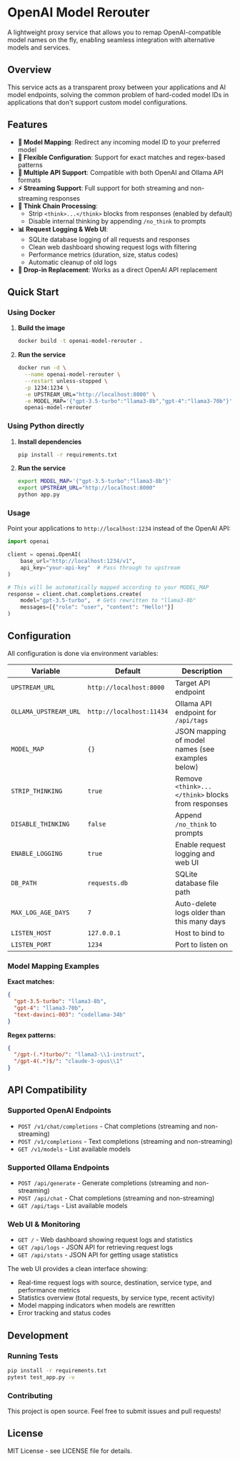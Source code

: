 # OpenAI Model Rerouter

A lightweight proxy service that allows you to remap OpenAI-compatible model names on the fly, enabling seamless integration with alternative models and services.

## Overview

This service acts as a transparent proxy between your applications and AI model endpoints, solving the common problem of hard-coded model IDs in applications that don't support custom model configurations.

## Features

- **🔄 Model Mapping**: Redirect any incoming model ID to your preferred model
- **🎯 Flexible Configuration**: Support for exact matches and regex-based patterns
- **📡 Multiple API Support**: Compatible with both OpenAI and Ollama API formats
- **⚡ Streaming Support**: Full support for both streaming and non-streaming responses
- **🧠 Think Chain Processing**: 
  - Strip `<think>...</think>` blocks from responses (enabled by default)
  - Disable internal thinking by appending `/no_think` to prompts
- **📊 Request Logging & Web UI**: 
  - SQLite database logging of all requests and responses
  - Clean web dashboard showing request logs with filtering
  - Performance metrics (duration, size, status codes)
  - Automatic cleanup of old logs
- **🔌 Drop-in Replacement**: Works as a direct OpenAI API replacement

## Quick Start

### Using Docker

1. **Build the image**
   ```bash
   docker build -t openai-model-rerouter .
   ```

2. **Run the service**
   ```bash
   docker run -d \
     --name openai-model-rerouter \
     --restart unless-stopped \
     -p 1234:1234 \
     -e UPSTREAM_URL="http://localhost:8000" \
     -e MODEL_MAP='{"gpt-3.5-turbo":"llama3-8b","gpt-4":"llama3-70b"}' \
     openai-model-rerouter
   ```

### Using Python directly

1. **Install dependencies**
   ```bash
   pip install -r requirements.txt
   ```

2. **Run the service**
   ```bash
   export MODEL_MAP='{"gpt-3.5-turbo":"llama3-8b"}'
   export UPSTREAM_URL="http://localhost:8000"
   python app.py
   ```

### Usage

Point your applications to `http://localhost:1234` instead of the OpenAI API:

```python
import openai

client = openai.OpenAI(
    base_url="http://localhost:1234/v1",
    api_key="your-api-key"  # Pass through to upstream
)

# This will be automatically mapped according to your MODEL_MAP
response = client.chat.completions.create(
    model="gpt-3.5-turbo",  # Gets rewritten to "llama3-8b"
    messages=[{"role": "user", "content": "Hello!"}]
)
```

## Configuration

All configuration is done via environment variables:

| Variable | Default | Description |
|----------|---------|-------------|
| `UPSTREAM_URL` | `http://localhost:8000` | Target API endpoint |
| `OLLAMA_UPSTREAM_URL` | `http://localhost:11434` | Ollama API endpoint for `/api/tags` |
| `MODEL_MAP` | `{}` | JSON mapping of model names (see examples below) |
| `STRIP_THINKING` | `true` | Remove `<think>...</think>` blocks from responses |
| `DISABLE_THINKING` | `false` | Append `/no_think` to prompts |
| `ENABLE_LOGGING` | `true` | Enable request logging and web UI |
| `DB_PATH` | `requests.db` | SQLite database file path |
| `MAX_LOG_AGE_DAYS` | `7` | Auto-delete logs older than this many days |
| `LISTEN_HOST` | `127.0.0.1` | Host to bind to |
| `LISTEN_PORT` | `1234` | Port to listen on |

### Model Mapping Examples

**Exact matches:**
```json
{
  "gpt-3.5-turbo": "llama3-8b",
  "gpt-4": "llama3-70b",
  "text-davinci-003": "codellama-34b"
}
```

**Regex patterns:**
```json
{
  "/gpt-(.*)turbo/": "llama3-\\1-instruct",
  "/gpt-4(.*)$/": "claude-3-opus\\1"
}
```

## API Compatibility

### Supported OpenAI Endpoints
- `POST /v1/chat/completions` - Chat completions (streaming and non-streaming)
- `POST /v1/completions` - Text completions (streaming and non-streaming)  
- `GET /v1/models` - List available models

### Supported Ollama Endpoints
- `POST /api/generate` - Generate completions (streaming and non-streaming)
- `POST /api/chat` - Chat completions (streaming and non-streaming)
- `GET /api/tags` - List available models

### Web UI & Monitoring
- `GET /` - Web dashboard showing request logs and statistics
- `GET /api/logs` - JSON API for retrieving request logs
- `GET /api/stats` - JSON API for getting usage statistics

The web UI provides a clean interface showing:
- Real-time request logs with source, destination, service type, and performance metrics
- Statistics overview (total requests, by service type, recent activity)
- Model mapping indicators when models are rewritten
- Error tracking and status codes

## Development

### Running Tests
```bash
pip install -r requirements.txt
pytest test_app.py -v
```

### Contributing
This project is open source. Feel free to submit issues and pull requests!

## License
MIT License - see LICENSE file for details.  
